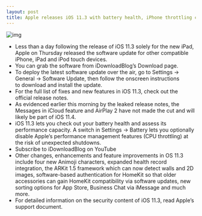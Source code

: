 ```yaml
---
layout: post
title: Apple releases iOS 11.3 with battery health, iPhone throttling control, new Animoji & more
---
```

![img](http://media.idownloadblog.com/wp-content/uploads/2017/08/iOS-11-teaser-iPhone-iPad.jpg)
* Less than a day following the release of iOS 11.3 solely for the new iPad, Apple on Thursday released the software update for other compatible iPhone, iPad and iPod touch devices.
* You can grab the software from iDownloadBlog’s Download page.
* To deploy the latest software update over the air, go to Settings → General → Software Update, then follow the onscreen instructions to download and install the update.
* For the full list of fixes and new features in iOS 11.3, check out the official release notes.
* As evidenced earlier this morning by the leaked release notes, the Messages in iCloud feature and AirPlay 2 have not made the cut and will likely be part of iOS 11.4.
* iOS 11.3 lets you check out your battery health and assess its performance capacity. A switch in Settings → Battery lets you optionally disable Apple’s performance management features (CPU throttling) at the risk of unexpected shutdowns.
* Subscribe to iDownloadBlog on YouTube
* Other changes, enhancements and feature improvements in OS 11.3 include four new Animoji characters, expanded health record integration, the ARKit 1.5 framework which can now detect walls and 2D images, software-based authentication for HomeKit so that older accessories can gain HomeKit compatibility via software updates, new sorting options for App Store, Business Chat via iMessage and much more.
* For detailed information on the security content of iOS 11.3, read Apple’s support document.

